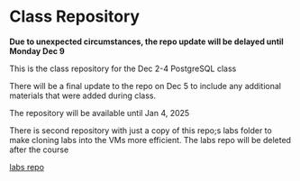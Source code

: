 # Class Repository

**Due to unexpected circumstances, the repo update will be delayed until Monday Dec  9**

This is the class repository for the Dec 2-4 PostgreSQL class

There will be a final update to the repo on Dec 5 to include any additional materials that were added during class.

The repository will be available until Jan 4, 2025

There is second repository with just a copy of this repo;s labs folder to make cloning labs into the VMs more efficient. The labs repo will be deleted after the course

[labs repo](https://github.com/ExgnosisClasses/2427-Postresql-Labs)
